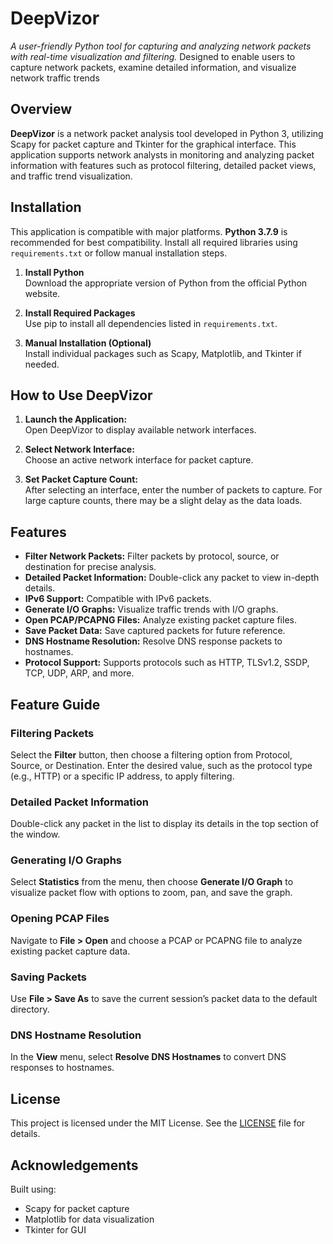 # **DeepVizor** 

*A user-friendly Python tool for capturing and analyzing network packets with real-time visualization and filtering.*  Designed to enable users to capture network packets, examine detailed information, and visualize network traffic trends

## **Overview**

**DeepVizor** is a network packet analysis tool developed in Python 3, utilizing Scapy for packet capture and Tkinter for the graphical interface. This application supports network analysts in monitoring and analyzing packet information with features such as protocol filtering, detailed packet views, and traffic trend visualization.

## **Installation**

This application is compatible with major platforms. **Python 3.7.9** is recommended for best compatibility. Install all required libraries using `requirements.txt` or follow manual installation steps.

1. **Install Python**  
   Download the appropriate version of Python from the official Python website.

2. **Install Required Packages**  
   Use pip to install all dependencies listed in `requirements.txt`.

3. **Manual Installation (Optional)**  
   Install individual packages such as Scapy, Matplotlib, and Tkinter if needed.

## **How to Use DeepVizor**

1. **Launch the Application:**  
   Open DeepVizor to display available network interfaces.

2. **Select Network Interface:**  
   Choose an active network interface for packet capture.

3. **Set Packet Capture Count:**  
   After selecting an interface, enter the number of packets to capture. For large capture counts, there may be a slight delay as the data loads.

## **Features**

- **Filter Network Packets:** Filter packets by protocol, source, or destination for precise analysis.
- **Detailed Packet Information:** Double-click any packet to view in-depth details.
- **IPv6 Support:** Compatible with IPv6 packets.
- **Generate I/O Graphs:** Visualize traffic trends with I/O graphs.
- **Open PCAP/PCAPNG Files:** Analyze existing packet capture files.
- **Save Packet Data:** Save captured packets for future reference.
- **DNS Hostname Resolution:** Resolve DNS response packets to hostnames.
- **Protocol Support:** Supports protocols such as HTTP, TLSv1.2, SSDP, TCP, UDP, ARP, and more.

## **Feature Guide**

### Filtering Packets  
Select the **Filter** button, then choose a filtering option from Protocol, Source, or Destination. Enter the desired value, such as the protocol type (e.g., HTTP) or a specific IP address, to apply filtering.

### Detailed Packet Information  
Double-click any packet in the list to display its details in the top section of the window.

### Generating I/O Graphs  
Select **Statistics** from the menu, then choose **Generate I/O Graph** to visualize packet flow with options to zoom, pan, and save the graph.

### Opening PCAP Files  
Navigate to **File > Open** and choose a PCAP or PCAPNG file to analyze existing packet capture data.

### Saving Packets  
Use **File > Save As** to save the current session’s packet data to the default directory.

### DNS Hostname Resolution  
In the **View** menu, select **Resolve DNS Hostnames** to convert DNS responses to hostnames.

## **License**

This project is licensed under the MIT License. See the [LICENSE](LICENSE) file for details.

## **Acknowledgements**

Built using:
- Scapy for packet capture
- Matplotlib for data visualization
- Tkinter for GUI
